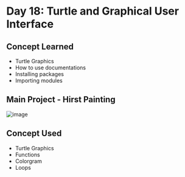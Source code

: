 # Day 18: Turtle and Graphical User Interface

## Concept Learned
- Turtle Graphics
- How to use documentations
- Installing packages
- Importing modules
## Main Project - Hirst Painting
![image](https://github.com/user-attachments/assets/aa5a5554-825e-4aca-ae91-7e148480dcf5)
## Concept Used
- Turtle Graphics
- Functions
- Colorgram
- Loops
